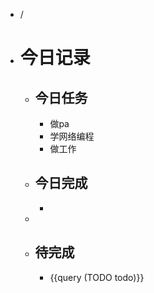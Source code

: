 - /
- # 今日记录
	- ## 今日任务
		- 做pa
		- 学网络编程
		- 做工作
	- ##  今日完成
		-
	-
	- ## 待完成
		- {{query (TODO todo)}}